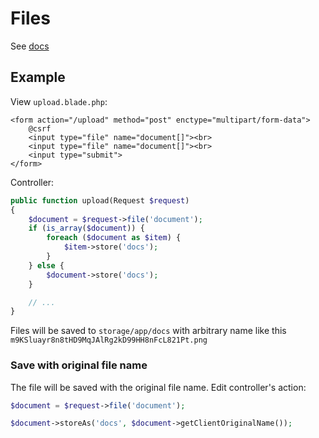 # Files

See [docs](https://laravel.com/docs/master/requests#files)

## Example

View `upload.blade.php`:

```blade
<form action="/upload" method="post" enctype="multipart/form-data">
    @csrf
    <input type="file" name="document[]"><br>
    <input type="file" name="document[]"><br>
    <input type="submit">
</form>
```

Controller:

```php
public function upload(Request $request)
{
    $document = $request->file('document');
    if (is_array($document)) {
        foreach ($document as $item) {
            $item->store('docs');
        }
    } else {
        $document->store('docs');
    }

    // ...
}
```

Files will be saved to `storage/app/docs` with arbitrary name like this `m9KSluayr8n8tHD9MqJAlRg2kD99HH8nFcL821Pt.png`

### Save with original file name

The file will be saved with the original file name. Edit controller's action:

```php
$document = $request->file('document');

$document->storeAs('docs', $document->getClientOriginalName());
```
